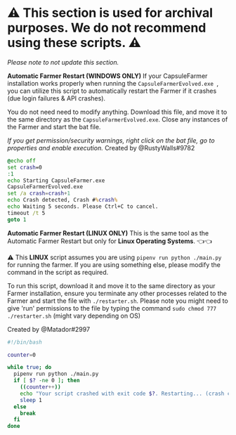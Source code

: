
# ⚠️ This section is used for archival purposes. We do not recommend using these scripts. ⚠️
*Please note to not update this section.*

**__Automatic Farmer Restart (WINDOWS ONLY)__**
If your CapsuleFarmer installation works properly when running the `CapsuleFarmerEvolved.exe `, you can utilize this script to automatically restart the Farmer if it crashes (due login failures & API crashes). 

You do not need need to modify anything. Download this file, and move it to the same directory as the `CapsuleFarmerEvolved.exe`. Close any instances of the Farmer and start the bat file. 

*If you get permission/security warnings, right click on the bat file, go to properties and enable execution.* 
Created by @RustyWalls#9782

```bat
@echo off
set crash=0
:1
echo Starting CapsuleFarmer.exe
CapsuleFarmerEvolved.exe
set /a crash=crash+1
echo Crash detected, Crash #%crash%
echo Waiting 5 seconds. Please Ctrl+C to cancel.
timeout /t 5
goto 1
```

**__Automatic Farmer Restart (LINUX ONLY)__**
This is the same tool as the Automatic Farmer Restart but only for __**Linux Operating Systems**__. :point_left::point_left:

:warning: This **LINUX** script assumes you are using `pipenv run python ./main.py` for running the farmer.
If you are using something else, please modify the command in the script as required. 

To run this script, download it and move it to the same directory as your Farmer installation, ensure you terminate any other processes related to the Farmer and start the file with `./restarter.sh`. Please note you might need to give 'run' permissions to the file by typing the command `sudo chmod 777 ./restarter.sh` (might vary depending on OS)

Created by @Matador#2997
```bash
#!/bin/bash

counter=0

while true; do
  pipenv run python ./main.py
  if [ $? -ne 0 ]; then
    ((counter++))
    echo "Your script crashed with exit code $?. Restarting... (crash count: $counter)" >&2
    sleep 1
  else
    break
  fi
done
```